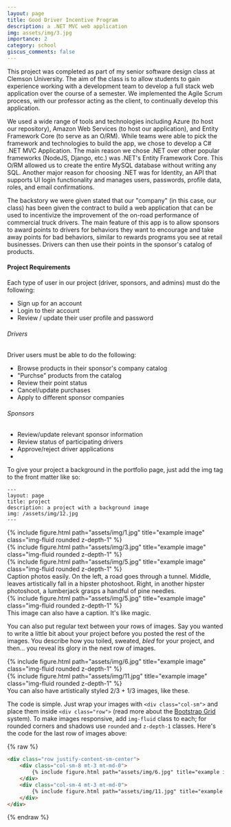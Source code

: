```yaml
---
layout: page
title: Good Driver Incentive Program
description: a .NET MVC web application
img: assets/img/3.jpg
importance: 2
category: school
giscus_comments: false
---
```


This project was completed as part of my senior software design class at Clemson University. The aim of the class 
is to allow students to gain experience working with a development team to develop a full stack web application over 
the course of a semester. We implemented the Agile Scrum process, with our professor acting as the client, to continually 
develop this application.

We used a wide range of tools and technologies including Azure (to host our repository), Amazon Web Services (to host our application), 
and Entity Framework Core (to serve as an O/RM). While teams were able to pick the framework and technologies to build the app, we chose to 
develop a C# .NET MVC Application. The main reason we chose .NET over other popular frameworks (NodeJS, Django, etc.) was .NET's Entity Framework Core. 
This O/RM allowed us to create the entire MySQL database without writing any SQL. Another major reason for choosing .NET was for Identity, an API
that supports UI login functionality and manages users, passwords, profile data, roles, and email confirmations.

The backstory we were given stated that our "company" (in this case, our class) has been given the contract to build a web application 
that can be used to incentivize the improvement of the on-road performance of commercial truck drivers. The main feature of this app 
is to allow sponsors to award points to drivers for behaviors they want to encourage and take away points for bad behaviors, similar to 
rewards programs you see at retail businesses. Drivers can then use their points in the sponsor's catalog of products.

<h4>Project Requirements</h4>
Each type of user in our project (driver, sponsors, and admins) must do the following:
<ul>
    <li>Sign up for an account</li>
    <li>Login to their account</li>
    <li>Review / update their user profile and password</li>
</ul>

<h6>Drivers</h6>
Driver users must be able to do the following:
<ul>
    <li>Browse products in their sponsor's company catalog</li>
    <li>"Purchse" products from the catalog</li>
    <li>Review their point status</li>
    <li>Cancel/update purchases</li>
    <li>Apply to different sponsor companies</li>
</ul>

<h6>Sponsors</h6>
<ul>
    <li>Review/update relevant sponsor information</li>
    <li>Review status of participating drivers</li>
    <li>Approve/reject driver applications</li>
    <li></li>
</ul>



To give your project a background in the portfolio page, just add the img tag to the front matter like so:

    ---
    layout: page
    title: project
    description: a project with a background image
    img: /assets/img/12.jpg
    ---

<div class="row">
    <div class="col-sm mt-3 mt-md-0">
        {% include figure.html path="assets/img/1.jpg" title="example image" class="img-fluid rounded z-depth-1" %}
    </div>
    <div class="col-sm mt-3 mt-md-0">
        {% include figure.html path="assets/img/3.jpg" title="example image" class="img-fluid rounded z-depth-1" %}
    </div>
    <div class="col-sm mt-3 mt-md-0">
        {% include figure.html path="assets/img/5.jpg" title="example image" class="img-fluid rounded z-depth-1" %}
    </div>
</div>
<div class="caption">
    Caption photos easily. On the left, a road goes through a tunnel. Middle, leaves artistically fall in a hipster photoshoot. Right, in another hipster photoshoot, a lumberjack grasps a handful of pine needles.
</div>
<div class="row">
    <div class="col-sm mt-3 mt-md-0">
        {% include figure.html path="assets/img/5.jpg" title="example image" class="img-fluid rounded z-depth-1" %}
    </div>
</div>
<div class="caption">
    This image can also have a caption. It's like magic.
</div>

You can also put regular text between your rows of images.
Say you wanted to write a little bit about your project before you posted the rest of the images.
You describe how you toiled, sweated, *bled* for your project, and then... you reveal its glory in the next row of images.


<div class="row justify-content-sm-center">
    <div class="col-sm-8 mt-3 mt-md-0">
        {% include figure.html path="assets/img/6.jpg" title="example image" class="img-fluid rounded z-depth-1" %}
    </div>
    <div class="col-sm-4 mt-3 mt-md-0">
        {% include figure.html path="assets/img/11.jpg" title="example image" class="img-fluid rounded z-depth-1" %}
    </div>
</div>
<div class="caption">
    You can also have artistically styled 2/3 + 1/3 images, like these.
</div>


The code is simple.
Just wrap your images with `<div class="col-sm">` and place them inside `<div class="row">` (read more about the <a href="https://getbootstrap.com/docs/4.4/layout/grid/">Bootstrap Grid</a> system).
To make images responsive, add `img-fluid` class to each; for rounded corners and shadows use `rounded` and `z-depth-1` classes.
Here's the code for the last row of images above:

{% raw %}
```html
<div class="row justify-content-sm-center">
    <div class="col-sm-8 mt-3 mt-md-0">
        {% include figure.html path="assets/img/6.jpg" title="example image" class="img-fluid rounded z-depth-1" %}
    </div>
    <div class="col-sm-4 mt-3 mt-md-0">
        {% include figure.html path="assets/img/11.jpg" title="example image" class="img-fluid rounded z-depth-1" %}
    </div>
</div>
```
{% endraw %}
